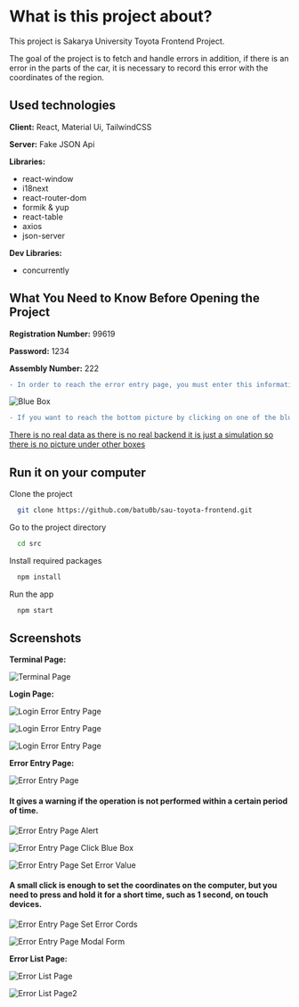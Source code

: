 
# What is this project about?
This project is Sakarya University Toyota Frontend Project.

The goal of the project is to fetch and handle errors in addition, if there is an error in the parts of the car, it is necessary to record this error with the coordinates of the region.


## Used technologies

**Client:** React, Material Ui, TailwindCSS

**Server:** Fake JSON Api

**Libraries:**
- react-window
- i18next
- react-router-dom
- formik & yup
- react-table 
- axios
- json-server


**Dev Libraries:**
- concurrently





  
## What You Need to Know Before Opening the Project

**Registration Number:** 99619 

**Password:** 1234 

**Assembly Number:** 222 

  ```diff
- In order to reach the error entry page, you must enter this information completely and correctly on the login page.
```

![Blue Box](https://github.com/batu0b/sau-toyota-frontend/blob/master/screenshots/bluebox.png?raw=true)
  ```diff
- If you want to reach the bottom picture by clicking on one of the blue boxes, you need to click on this box.
```

[There is no real data as there is no real backend it is just a simulation so there is no picture under other boxes](#)


## Run it on your computer

Clone the project

```bash
  git clone https://github.com/batu0b/sau-toyota-frontend.git
```

Go to the project directory

```bash
  cd src
```

Install required packages

```bash
  npm install
```

Run the app

```bash
  npm start
```

  
## Screenshots
**Terminal Page:**

![Terminal Page](https://github.com/batu0b/sau-toyota-frontend/blob/master/screenshots/terminalpage.png?raw=true)

**Login Page:**

![Login Error Entry Page](https://github.com/batu0b/sau-toyota-frontend/blob/master/screenshots/loginpage.png?raw=true)

![Login Error Entry Page](https://github.com/batu0b/sau-toyota-frontend/blob/master/screenshots/loginpage2.png?raw=true)

![Login Error Entry Page](https://github.com/batu0b/sau-toyota-frontend/blob/master/screenshots/loginpageError.png?raw=true)

**Error Entry Page:**

![Error Entry Page](https://github.com/batu0b/sau-toyota-frontend/blob/master/screenshots/errorentrypage.png?raw=true)

#### It gives a warning if the operation is not performed within a certain period of time.
![Error Entry Page Alert](https://github.com/batu0b/sau-toyota-frontend/blob/master/screenshots/errorentrypagealert.png?raw=true)


![Error Entry Page Click Blue Box](https://github.com/batu0b/sau-toyota-frontend/blob/master/screenshots/errorentryclickbluebox.png?raw=true)

![Error Entry Page Set Error Value](https://github.com/batu0b/sau-toyota-frontend/blob/master/screenshots/errorentrypageseterrvalue.png?raw=true)


#### A small click is enough to set the coordinates on the computer, but you need to press and hold it for a short time, such as 1 second, on touch devices.
![Error Entry Page Set Error Cords](https://github.com/batu0b/sau-toyota-frontend/blob/master/screenshots/errorentrypageseterrcords.png?raw=true)


![Error Entry Page Modal Form](https://github.com/batu0b/sau-toyota-frontend/blob/master/screenshots/errorentrypagemodalform.png?raw=true)


**Error List Page:**

![Error List Page](https://github.com/batu0b/sau-toyota-frontend/blob/master/screenshots/errorlist.png?raw=true)

![Error List Page2](https://github.com/batu0b/sau-toyota-frontend/blob/master/screenshots/errorlist2.png?raw=true)

